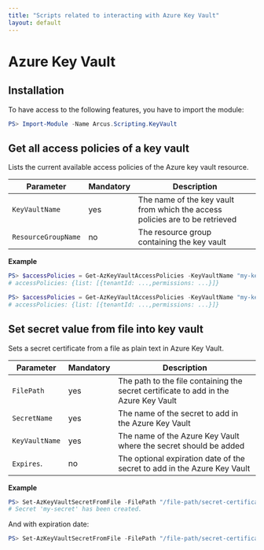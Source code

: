 ```yaml
---
title: "Scripts related to interacting with Azure Key Vault"
layout: default
---
```


# Azure Key Vault

## Installation

To have access to the following features, you have to import the module:

```powershell
PS> Import-Module -Name Arcus.Scripting.KeyVault
```

## Get all access policies of a key vault

Lists the current available access policies of the Azure key vault resource.

| Parameter           | Mandatory | Description                                                                  |
| ------------------- | --------- | ---------------------------------------------------------------------------- |
| `KeyVaultName`      | yes       | The name of the key vault from which the access policies are to be retrieved |
| `ResourceGroupName` | no        | The resource group containing the key vault                                  |

**Example**

```powershell
PS> $accessPolicies = Get-AzKeyVaultAccessPolicies -KeyVaultName "my-key-vault"
# accessPolicies: {list: [{tenantId: ...,permissions: ...}]}
```

```powershell
PS> $accessPolicies = Get-AzKeyVaultAccessPolicies -KeyVaultName "my-key-vault" -ResourceGroupName "my-resouce-group"
# accessPolicies: {list: [{tenantId: ...,permissions: ...}]}
```

## Set secret value from file into key vault

Sets a secret certificate from a file as plain text in Azure Key Vault.

| Parameter      | Mandatory | Description                                                                          |
| -------------- | --------- | ------------------------------------------------------------------------------------ |
| `FilePath`	 | yes       | The path to the file containing the secret certificate to add in the Azure Key Vault |
| `SecretName`   | yes       | The name of the secret to add in the Azure Key Vault                                 |
| `KeyVaultName` | yes       | The name of the Azure Key Vault where the secret should be added                     |
| `Expires`.     | no        | The optional expiration date of the secret to add in the Azure Key Vault             |

**Example**
```powershell
PS> Set-AzKeyVaultSecretFromFile -FilePath "/file-path/secret-certificate.pfx" -SecretName "my-secret" -KeyVaultName "my-key-vault"
# Secret 'my-secret' has been created.
```

And with expiration date:
```powershell
PS> Set-AzKeyVaultSecretFromFile -FilePath "/file-path/secret-certificate.pfx" -SecretName "my-secret" -Expires [Datetime]::ParseExact('07/15/2019', 'MM/dd/yyyy', $null) -KeyVaultName "my-key-vault" -KeyVaultName "my-key-vault"
```
